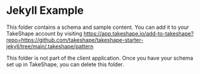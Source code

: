 # Jekyll Example

This folder contains a schema and sample content. You can add it to your TakeShape account by visiting https://app.takeshape.io/add-to-takeshape?repo=https://github.com/takeshape/takeshape-starter-jekyll/tree/main/.takeshape/pattern

This folder is not part of the client application. Once you have your schema set up in TakeShape, you can delete this folder.